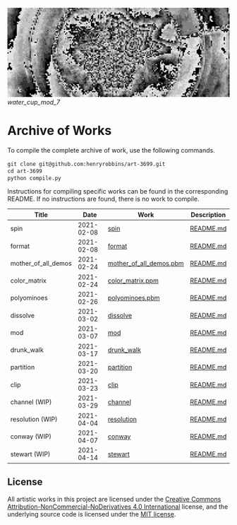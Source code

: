 ![banner](banner.png)
*water_cup_mod_7*

# Archive of Works

To compile the complete archive of work, use the following commands.

```
git clone git@github.com:henryrobbins/art-3699.git
cd art-3699
python compile.py
```

Instructions for compiling specific works can be found in the corresponding
README. If no instructions are found, there is no work to compile.

| Title | Date | Work | Description |
|-------|------|------|-------------|
| spin | 2021-02-08 | [spin](spin) | [README.md](spin/README.md) |
| format | 2021-02-08 | [format](format) | [README.md](format/README.md) |
| mother_of_all_demos | 2021-02-24 | [mother_of_all_demos.pbm](netpbm/mother_of_all_demos.pbm) | [README.md](netpbm/README.md) |
| color_matrix | 2021-02-24 | [color_matrix.ppm](netpbm/color_matrix.ppm) | [README.md](netpbm/README.md) |
| polyominoes | 2021-02-26 | [polyominoes.pbm](netpbm/polyominoes.pbm) | [README.md](netpbm/README.md) |
| dissolve | 2021-03-02 | [dissolve](netpbm/dissolve) | [README.md](netpbm/dissolve/README.md) |
| mod | 2021-03-07 | [mod](netpbm/mod) | [README.md](netpbm/mod/README.md) |
| drunk_walk | 2021-03-17 | [drunk_walk](netpbm/drunk_walk) | [README.md](netpbm/drunk_walk/README.md) |
| partition | 2021-03-20 | [partition](netpbm/partition) | [README.md](netpbm/partition/README.md) |
| clip | 2021-03-23 | [clip](netpbm/clip) | [README.md](netpbm/clip/README.md) |
| channel (WIP) | 2021-03-29 | [channel](netpbm/channel) | [README.md](netpbm/channel/README.md) |
| resolution (WIP) | 2021-04-04 | [resolution](netpbm/resolution) | [README.md](netpbm/resolution/README.md) |
| conway (WIP) | 2021-04-07 | [conway](netpbm/conway) | [README.md](netpbm/conway/README.md) |
| stewart (WIP) | 2021-04-14 | [stewart](animation/stewart) | [README.md](animation/stewart/README.md) |


## License

All artistic works in this project are licensed under the [Creative Commons Attribution-NonCommercial-NoDerivatives 4.0 International](https://creativecommons.org/licenses/by-nc-nd/4.0/) license, and the underlying source code is licensed
under the [MIT license](LICENSE.md).
